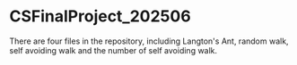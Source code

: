 # CSFinalProject_202506
There are four files in the repository, including Langton's Ant, random walk, self avoiding walk and the number of self avoiding walk.
